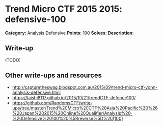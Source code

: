 # Trend Micro CTF 2015 2015: defensive-100

**Category:** Analysis Defensive
**Points:** 100
**Solves:**
**Description:**



## Write-up

(TODO)

## Other write-ups and resources

* <http://capturetheswag.blogspot.com.au/2015/09/trend-micro-ctf-vonn-analysis-defensive.html>
* <https://taishi8117.github.io/2015/10/21/trendCTF-defence100/>
* <https://github.com/RandomsCTF/write-ups/tree/master/Trend%20Micro%20CTF%20Asia%20Pacific%20%26%20Japan%202015%20Online%20Qualifier/Analysis%20-%20Defensive%20100%20%5Breverse%5D%20(100)>
